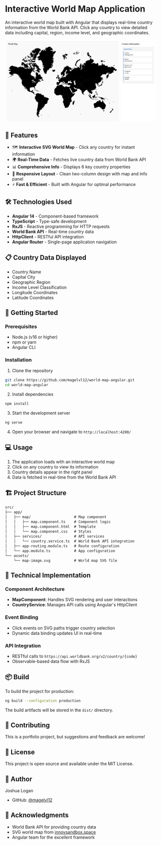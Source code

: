 # Interactive World Map Application

An interactive world map built with Angular that displays real-time country information from the World Bank API. Click any country to view detailed data including capital, region, income level, and geographic coordinates.

![World Map Application](screenshot.png)

## 🌟 Features

- 🗺️ **Interactive SVG World Map** - Click any country for instant information
- 🌍 **Real-Time Data** - Fetches live country data from World Bank API
- 📊 **Comprehensive Info** - Displays 6 key country properties
- 📱 **Responsive Layout** - Clean two-column design with map and info panel
- ⚡ **Fast & Efficient** - Built with Angular for optimal performance

## 🛠️ Technologies Used

- **Angular 14** - Component-based framework
- **TypeScript** - Type-safe development
- **RxJS** - Reactive programming for HTTP requests
- **World Bank API** - Real-time country data
- **HttpClient** - RESTful API integration
- **Angular Router** - Single-page application navigation

## 📋 Country Data Displayed

- Country Name
- Capital City
- Geographic Region
- Income Level Classification
- Longitude Coordinates
- Latitude Coordinates

## 🚀 Getting Started

### Prerequisites

- Node.js (v16 or higher)
- npm or yarn
- Angular CLI

### Installation

1. Clone the repository
```bash
git clone https://github.com/magelvl12/world-map-angular.git
cd world-map-angular
```

2. Install dependencies
```bash
npm install
```

3. Start the development server
```bash
ng serve
```

4. Open your browser and navigate to `http://localhost:4200/`

## 💻 Usage

1. The application loads with an interactive world map
2. Click on any country to view its information
3. Country details appear in the right panel
4. Data is fetched in real-time from the World Bank API

## 🏗️ Project Structure
```
src/
├── app/
│   ├── map/                    # Map component
│   │   ├── map.component.ts    # Component logic
│   │   ├── map.component.html  # Template
│   │   └── map.component.css   # Styles
│   ├── services/               # API services
│   │   └── country.service.ts  # World Bank API integration
│   ├── app-routing.module.ts   # Route configuration
│   └── app.module.ts           # App configuration
└── assets/
    └── map-image.svg           # World map SVG file
```

## 🔧 Technical Implementation

### Component Architecture
- **MapComponent**: Handles SVG rendering and user interactions
- **CountryService**: Manages API calls using Angular's HttpClient

### Event Binding
- Click events on SVG paths trigger country selection
- Dynamic data binding updates UI in real-time

### API Integration
- RESTful calls to `https://api.worldbank.org/v2/country/{code}`
- Observable-based data flow with RxJS

## 📦 Build

To build the project for production:
```bash
ng build --configuration production
```

The build artifacts will be stored in the `dist/` directory.

## 🤝 Contributing

This is a portfolio project, but suggestions and feedback are welcome!

## 📝 License

This project is open source and available under the MIT License.

## 👤 Author

Joshua Logan
- GitHub: [@magelvl12](https://github.com/magelvl12)

## 🙏 Acknowledgments

- World Bank API for providing country data
- SVG world map from [innovsandbox.space](https://innovsandbox.space/)
- Angular team for the excellent framework

